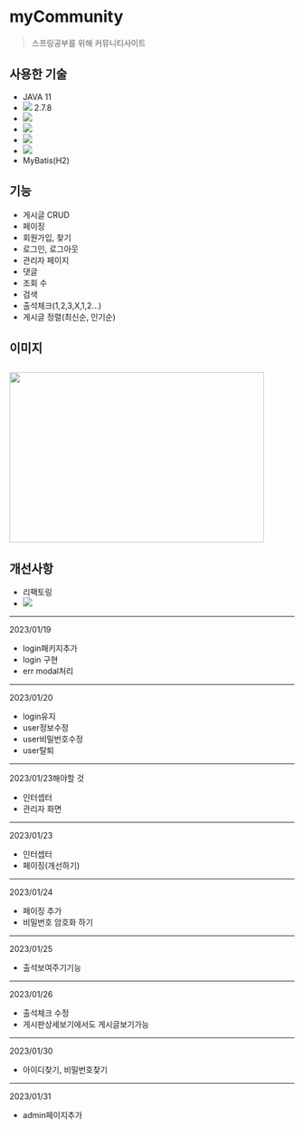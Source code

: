 # myCommunity
> 스프링공부를 위해 커뮤니티사이트
## 사용한 기술
- JAVA 11
- <img src="https://img.shields.io/badge/SpringBoot-6DB33F?style=flat-square&logo=springboot&logoColor=white"/>  2.7.8
- <img src="https://img.shields.io/badge/Gradle-02303A?style=flat-square&logo=gradle&logoColor=white"/>
- <img src="https://img.shields.io/badge/Thymeleaf-005F0F?style=flat-square&logo=thymeleaf&logoColor=white"/>
- <img src="https://img.shields.io/badge/Bootstrap-7952B3?style=flat-square&logo=bootstrap&logoColor=white"/>
- <img src="https://img.shields.io/badge/Jquery-0769AD?style=flat-square&logo=jquery&logoColor=white"/>
- MyBatis(H2)
## 기능
- 게시글 CRUD
- 페이징
- 회원가입, 찾기
- 로그인, 로그아웃
- 관리자 페이지
- 댓글
- 조회 수
- 검색
- 출석체크(1,2,3,X,1,2...)
- 게시글 정렬(최신순, 인기순)
## 이미지
<img src="https://user-images.githubusercontent.com/80504740/215631202-30d5ae47-8c22-4c8b-98c0-6459ab340a1d.png" width="450px" height="300px"></img>
---
## 개선사항
- 리팩토링
- <img src="https://img.shields.io/badge/Springsecurity-6DB33F?style=flat-square&logo=springsecurity&logoColor=white"/>
---
2023/01/19
- login패키지추가
- login 구현
- err modal처리
---
2023/01/20
- login유지
- user정보수정
- user비밀번호수정
- user탈퇴
---
2023/01/23해야할 것
- 인터셉터
- 관리자 화면
---
2023/01/23
- 인터셉터
- 페이징(개선하기)
---
2023/01/24
- 페이징 추가
- 비밀번호 암호화 하기
---
2023/01/25
- 출석보여주기기능
---
2023/01/26
- 출석체크 수정
- 게시판상세보기에서도 게시글보기가능
---
2023/01/30
- 아이디찾기, 비밀번호찾기
---
2023/01/31
- admin페이지추가
